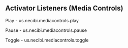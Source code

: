 ## Activator Listeners (Media Controls)

Play - us.necibi.mediacontrols.play

Pause - us.necibi.mediacontrols.pause

Toggle - us.necibi.mediacontrols.toggle
